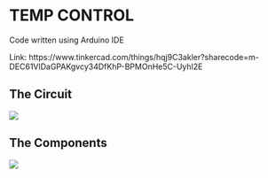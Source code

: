 # TEMP CONTROL
<p>Code written using Arduino IDE</p>
Link: https://www.tinkercad.com/things/hqj9C3akler?sharecode=m-DEC61VlDaGPAKgvcy34DfKhP-BPMOnHe5C-Uyhl2E
<h2>The Circuit</h2>
<img src="https://user-images.githubusercontent.com/61319952/182947464-2c9959aa-7ff2-4be3-abcc-f20d58aa25a4.jpg">
<h2>The Components</h2>
<img src="https://user-images.githubusercontent.com/61319952/182947961-4edcf092-5775-45ad-8baa-b918af981a1a.jpg">

